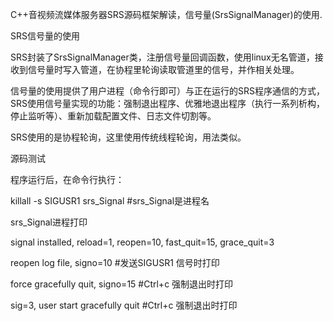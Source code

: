 C++音视频流媒体服务器SRS源码框架解读，信号量(SrsSignalManager)的使用.

SRS信号量的使用

SRS封装了SrsSignalManager类，注册信号量回调函数，使用linux无名管道，接收到信号量时写入管道，在协程里轮询读取管道里的信号，并作相关处理。

信号量的使用提供了用户进程（命令行即可）与正在运行的SRS程序通信的方式，SRS使用信号量实现的功能：强制退出程序、优雅地退出程序（执行一系列析构，停止监听等）、重新加载配置文件、日志文件切割等。

SRS使用的是协程轮询，这里使用传统线程轮询，用法类似。

源码测试

程序运行后，在命令行执行：

killall -s SIGUSR1 srs_Signal		#srs_Signal是进程名


srs_Signal进程打印

signal installed, reload=1, reopen=10, fast_quit=15, grace_quit=3

reopen log file, signo=10			#发送SIGUSR1 信号时打印

force gracefully quit, signo=15		#Ctrl+c 强制退出时打印

sig=3, user start gracefully quit	#Ctrl+c 强制退出时打印


